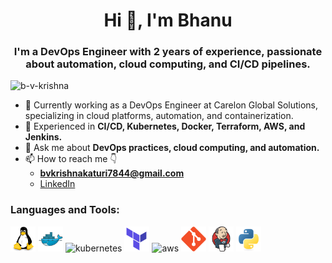 <h1 align="center">Hi 👋, I'm Bhanu</h1>
<h3 align="center">I'm a DevOps Engineer with 2 years of experience, passionate about automation, cloud computing, and CI/CD pipelines.</h3>

<p align="left"> <img src="https://komarev.com/ghpvc/?username=b-v-krishna&label=Profile%20views&color=0e75b6&style=flat" alt="b-v-krishna" /> </p>

- 🌱 Currently working as a DevOps Engineer at Carelon Global Solutions, specializing in cloud platforms, automation, and containerization. 
- 🚀 Experienced in **CI/CD, Kubernetes, Docker, Terraform, AWS, and Jenkins.**  
- 💬 Ask me about **DevOps practices, cloud computing, and automation.**  
- 📫 How to reach me 👇  
  - **bvkrishnakaturi7844@gmail.com**  
  - <a href="https://www.linkedin.com/in/bhanu-katuri/" target="blank">LinkedIn</a>

<h3 align="left">Languages and Tools:</h3>
<p align="left">  
  <img src="https://raw.githubusercontent.com/devicons/devicon/master/icons/linux/linux-original.svg" alt="linux" width="40" height="40"/> 
  <img src="https://raw.githubusercontent.com/devicons/devicon/master/icons/docker/docker-original.svg" alt="docker" width="40" height="40"/>
  <img src="https://www.vectorlogo.zone/logos/kubernetes/kubernetes-icon.svg" alt="kubernetes" width="40" height="40"/>
  <img src="https://raw.githubusercontent.com/devicons/devicon/master/icons/terraform/terraform-original.svg" alt="terraform" width="40" height="40"/>
  <img src="https://upload.wikimedia.org/wikipedia/commons/9/93/Amazon_Web_Services_Logo.svg" alt="aws" width="40" height="40"/>
  <img src="https://raw.githubusercontent.com/devicons/devicon/master/icons/git/git-original.svg" alt="git" width="40" height="40"/> 
  <img src="https://raw.githubusercontent.com/devicons/devicon/master/icons/jenkins/jenkins-original.svg" alt="jenkins" width="40" height="40"/>  
  <img src="https://raw.githubusercontent.com/devicons/devicon/master/icons/python/python-original.svg" alt="python" width="40" height="40"/>
</p>
